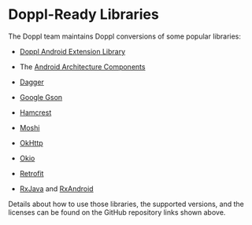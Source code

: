 # Doppl-Ready Libraries

The Doppl team maintains Doppl conversions of some popular libraries:

- [Doppl Android Extension Library](https://github.com/doppllib/core-doppl)


- The [Android Architecture Components](https://github.com/doppllib/android-architecture-components)
- [Dagger](https://github.com/doppllib/dagger)
- [Google Gson](https://github.com/doppllib/gson)
- [Hamcrest](https://github.com/doppllib/JavaHamcrest)
- [Moshi](https://github.com/doppllib/moshi)
- [OkHttp](https://github.com/doppllib/okhttp)
- [Okio](https://github.com/doppllib/okio)
- [Retrofit](https://github.com/doppllib/retrofit-doppl)
- [RxJava](https://github.com/doppllib/RxJava) and [RxAndroid](https://github.com/doppllib/RxAndroid)

Details about how to use those libraries, the supported versions,
and the licenses can be found on the GitHub repository links shown above.
